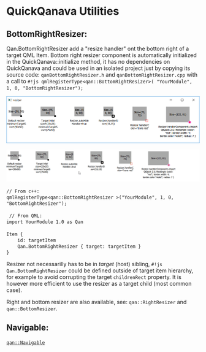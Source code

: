QuickQanava Utilities 
============================

BottomRightResizer:
------------------


Qan.BottomRightResizer add a "resize handler" ont the bottom right of a target QML Item. Bottom right resizer component is automatically initialized in the QuickQanava::initialize method, it has no dependencies on QuickQanava and could be used in an isolated project just by copying its source code: `qanBottomRightResizer.h` and `qanBottomRightResizer.cpp` with a call to `#!js qmlRegisterType<qan::BottomRightResizer>( "YourModule", 1, 0, "BottomRightResizer");`

![BottomRightResizer](utilities/utilities-resizer.png)

![BottomRightResizer](utilities/utilities-resizer.gif)

~~~~~~~~~~~~~{.cpp}
// From c++:
qmlRegisterType<qan::BottomRightResizer >("YourModule", 1, 0, "BottomRightResizer");

 // From QML:
import YourModule 1.0 as Qan

Item {
    id: targetItem
    Qan.BottomRightResizer { target: targetItem }
}
~~~~~~~~~~~~~
 
Resizer not necessarilly has to be in *target* (host) sibling, `#!js Qan.BottomRightResizer` could be defined outside of target item hierarchy, for example to avoid corrupting the target `childrenRect` property. It is however more efficient to use the resizer as a target child (most common case).

Right and bottom resizer are also available, see: `qan::RightResizer` and `qan::BottomResizer`.

Navigable:
------------------

[`qan::Navigable`](http://www.destrat.io/quickqanava/doc/classqan_1_1_navigable.html)


